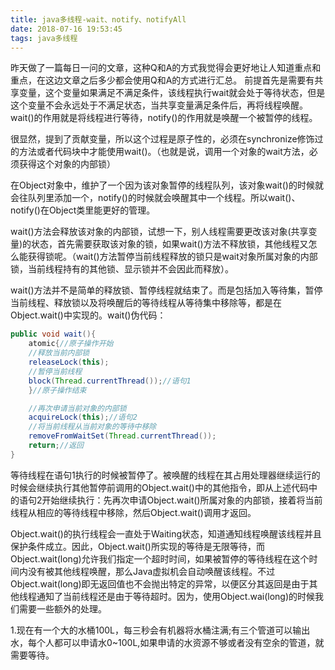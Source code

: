 ```yaml
---
title: java多线程-wait、notify、notifyAll
date: 2018-07-16 19:53:45
tags: java多线程
---
```


昨天做了一篇每日一问的文章，这种Q和A的方式我觉得会更好地让人知道重点和重点，在这边文章之后多少都会使用Q和A的方式进行汇总。
前提首先是需要有共享变量，这个变量如果满足不满足条件，该线程执行wait就会处于等待状态，但是这个变量不会永远处于不满足状态，当共享变量满足条件后，再将线程唤醒。wait()的作用就是将线程进行等待，notify()的作用就是唤醒一个被暂停的线程。

很显然，提到了贡献变量，所以这个过程是原子性的，必须在synchronize修饰过的方法或者代码块中才能使用wait()。（也就是说，调用一个对象的wait方法，必须获得这个对象的内部锁）

在Object对象中，维护了一个因为该对象暂停的线程队列，该对象wait()的时候就会往队列里添加一个，notify()的时候就会唤醒其中一个线程。所以wait()、notify()在Object类里能更好的管理。

wait()方法会释放该对象的内部锁，试想一下，别人线程需要更改该对象(共享变量)的状态，首先需要获取该对象的锁，如果wait()方法不释放锁，其他线程又怎么能获得锁呢。（wait()方法暂停当前线程释放的锁只是wait对象所属对象的内部锁，当前线程持有的其他锁、显示锁并不会因此而释放）。

wait()方法并不是简单的释放锁、暂停线程就结束了。而是包括加入等待集，暂停当前线程、释放锁以及将唤醒后的等待线程从等待集中移除等，都是在Object.wait()中实现的。wait()伪代码：

``` java 
public void wait(){
	atomic{//原子操作开始
	//释放当前内部锁
	releaseLock(this);
	//暂停当前线程
	block(Thread.currentThread());//语句1
	}//原子操作结束

	//再次申请当前对象的内部锁
	acquireLock(this);//语句2
	//将当前线程从当前对象的等待中移除
	removeFromWaitSet(Thread.currentThread());
	return;//返回
}
```

等待线程在语句1执行的时候被暂停了。被唤醒的线程在其占用处理器继续运行的时候会继续执行其他暂停前调用的Object.wait()中的其他指令，即从上述代码中的语句2开始继续执行：先再次申请Object.wait()所属对象的内部锁，接着将当前线程从相应的等待线程中移除，然后Object.wait()调用才返回。

Object.wait()的执行线程会一直处于Waiting状态，知道通知线程唤醒该线程并且保护条件成立。因此，Object.wait()所实现的等待是无限等待，而Object.wait(long)允许我们指定一个超时时间，如果被暂停的等待线程在这个时间内没有被其他线程唤醒，那么Java虚拟机会自动唤醒该线程。不过Object.wait(long)即无返回值也不会抛出特定的异常，以便区分其返回是由于其他线程通知了当前线程还是由于等待超时。因为，使用Object.wai(long)的时候我们需要一些额外的处理。

1.现在有一个大的水桶100L，每三秒会有机器将水桶注满;有三个管道可以输出水，每个人都可以申请水0~100L,如果申请的水资源不够或者没有空余的管道，就需要等待。
